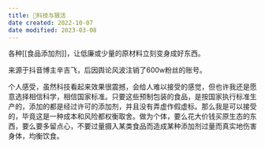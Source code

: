 ```yaml
---
title: 🐤科技与狠活
date created: 2022-10-07
date modified: 2023-03-08
---
```


各种[[食品添加剂]]，让低廉或少量的原材料立刻变身成好东西。

来源于抖音博主辛吉飞，后因舆论风波注销了600w粉丝的账号。

个人感受，虽然科技看起来效果很震撼，会给人难以接受的感觉，但也许我还是愿意选择相信科学，相信国家标准。只要这些预制包装的食品，是按国家执行标准生产的，添加的都是经过许可的添加剂，并且没有弄虚作假虚标。那么我是可以接受的，毕竟这是一种成本和风险都权衡取舍。做为个体，要么花大价钱买原生态的东西，要么要多留点心，不要过量摄入某类食品而造成某种添加剂过量而真实地伤害身体，均衡饮食。
